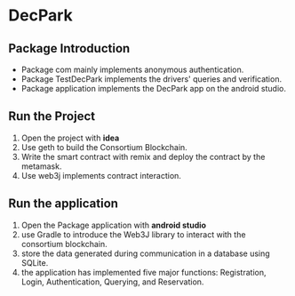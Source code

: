 # DecPark

## Package Introduction
- Package com mainly implements anonymous authentication.
- Package TestDecPark implements the drivers' queries and verification.
- Package application implements the DecPark app on the android studio.

## Run the Project
  1.  Open the project with **idea**
  2.  Use geth to build the Consortium Blockchain.
  3.  Write the smart contract with remix and deploy the contract by the metamask.
  4.  Use web3j implements contract interaction. 

## Run the application
  1.  Open the Package application with **android studio**
  2.  use Gradle to introduce the Web3J library to interact with the consortium blockchain.
  3.  store the data generated during communication in a database using SQLite.
  4.  the application has implemented five major functions: Registration, Login, Authentication, Querying, and Reservation.

  


